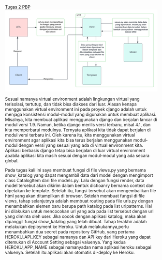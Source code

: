 [Tugas 2 PBP](https://heshturia.herokuapp.com/katalog/)
![MVT Django](https://github.com/eruzetaien/PBPtugas2/blob/e14a970fbd4eede404ebfd8cbb182b7eff8683d0/MVT%20Django.png)

Sesuai namanya virtual environment adalah lingkungan virtual yang terisolasi, tertutup, dan tidak bisa diakses dari luar. Alasan kenapa menggunakan virtual environment
ini pada proyek django adalah untuk menjaga konsistensi modul-modul yang digunakan untuk membuat aplikasi. Misalnya, kita membuat aplikasi menggunakan django dan 
berjalan lancar di modul versi 1.9. Namun, ketika django merilis versi terbaru, misal 4.1, dan kita memperbarui modulnya. Ternyata aplikasi kita tidak dapat berjalan
di modul versi terbaru ini. Oleh karena itu, kita menggunakan virtual environment agar aplikasi kita bisa terus berjalan menggunakan modul-modul dengan versi yang 
sesuai yang ada di virtual environment kita. Aplikasi berbasis django tetap bisa berjalan di luar virtual environment apabila aplikasi kita masih sesuai dengan 
modul-modul yang ada secara global.


Pada tugas kali ini saya membuat fungsi di file views.py yang bernama show_katalog yang dapat mengambil data dari model dengan mengimport class CatalogItem dari file 
models.py. Lalu dengan fungsi render, data model tersebut akan dikirim dalam bentuk dictioanry bernama context dan dipetakan ke template. Setelah itu, fungsi tersebut 
akan mengembalikan file html yang akan ditampilkan di browser. Setelah membuat fungsi di file views, tahap selanjutnya adalah membuat routing pada file urls.py dengan 
menambahkan elemen baru berupa path katalog pada list urlpatterns. Hal ini dilakukan untuk mencocokan url yang ada pada list tersebut dengan url yang diminta oleh user. 
Jika cocok dengan aplikasi katalog, maka akan dipanggil fungsi show_katalog yang telah dibuat.
Tahap terakhir adalah melakukan deployment ke Heroku. Untuk melakukannya,perlu menambahkan dua secret pada repository GitHub, yang pertama HEROKU_API_KEY sebagai namanya
dan API key dari Heroku yang dapat ditemukan di Account Setting sebagai valuenya. Yang kedua HEROKU_APP_NAME sebagai namanyadan nama aplikasi heroku sebagai valuenya.
Setelah itu aplikasi akan otomatis di-deploy ke Heroku.
